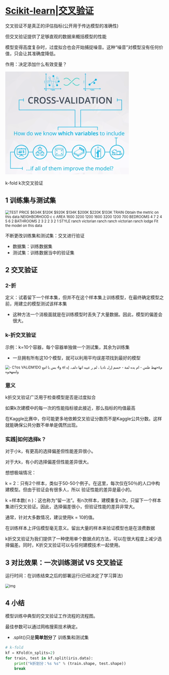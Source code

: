 # [Scikit-learn|交叉验证](https://scikit-learn.org/stable/modules/cross_validation.html)

交叉验证不是真正的评估指标(公开用于传达模型的准确性)

但交叉验证提供了足够直观的数据来概括模型的性能

模型变得高度复杂时，过度拟合也会开始捕捉噪音。这种“噪音”对模型没有任何价值，只会让其准确度降低。



作用：决定添加什么有效变量？

![CROSS-VALIDATION  How do we know which variables to include  ...if all of them improve the model? ](https://raw.githubusercontent.com/DaiDuncan/PicUploader/main/img2/20210317124807.png)

k-fold k次交叉验证



## 1 训练集与测试集

<img src="https://cdn.jsdelivr.net/gh/DaiDuncan/PicUploader/img/20210222085213.png" alt="TEST  PRICE  $634K  $120K  $920K  $134K  $200K  $220K  $133K  TRAIN  Obtain the metric on this data  NEIGHBORHOOD  c  c  AREA  1600  3200  1200  1600  3200  1200  700  BEDROOMS  4  7  2  4  5  6  2  BATHROOMS  2  3  2  2  3  2  1  STYLE  ranch  victorian  ranch  ranch  victorian  ranch  lodge  Fit the model on this data " style="zoom: 80%;" />

不断更改训练集和测试集：交叉进行验证

- 数据集：训练数据集
- 测试集：训练数据当中的验证集





## 2 交叉验证

### 2-折

定义：试着留下一个样本集，但并不在这个样本集上训练模型，在最终确定模型之前，用建立的模型测试该样本集

- 这种方法一个消极面就是在训练模型时丢失了大量数据。因此，模型的偏差会很大。



### k-折交叉验证

示例：k=10个容器，每个容器单独做一个测试集，其余为训练集

- 一旦拥有所有这10个模型，就可以利用平均误差项找到最好的模型

<img src="https://cdn.jsdelivr.net/gh/DaiDuncan/PicUploader/img/20210222085338.png" alt="- C?os VALiDM1DO  و4  بس با امع eم٥حهط طس  - ام يده لمة  - حسم  إرل ناديا ، لم  ر عييه انها دلف. إه ا ولنمهحوه " style="zoom:80%;" />

### 意义

k折交叉验证广泛用于检查模型是否是过度拟合

如果k次建模中的每一次的性能指标彼此接近，那么指标的均值最高

在Kaggle比赛中，你可能更多地依赖交叉验证分数而不是Kaggle公共分数。这样就能确保公共分数不单单是偶然出现。





### 实践|如何选择k？

对于小k，有更高的选择偏差但性能差异很小。

对于大k，有小的选择偏差但性能差异很大。



想想极端情况：

k = 2：只有2个样本，类似于50-50个例子。在这里，每次仅在50％的人口中构建模型。但由于验证会有很多人，所以 验证性能的差异是最小的。

k =样本数( n )：这也称为“留一法”。有n次样本，建模重复n次，只留下一个样本集进行交叉验证。因此，选择偏差很小，但验证性能的差异非常大。



通常，针对大多数情况，建议使用k = 10的值。





在训练样本上评估模型毫无意义。留出大量的样本来验证模型也是在浪费数据

k折交叉验证为我们提供了一种使用单个数据点的方法，可以在很大程度上减少选择偏差。同时，K折交叉验证可以与任何建模技术一起使用。



## 3 对比效果：一次训练测试 VS 交叉验证

运行时间：在训练结束之后的部署运行(已经决定了学习算法)

<img src="https://cdn.jsdelivr.net/gh/DaiDuncan/PicUploader/img/20210222085421.png" alt="img" style="zoom:80%;" />



## 4 小结

模型训练中典型的交叉验证工作流程的流程图。

最佳参数可以通过网格搜索技术确定。

- .split()只是**简单划分**了 训练集和测试集

```python
# k-fold
kf = KFold(n_splits=2)
for train, test in kf.split(iris.data):
    print("k折划分：%s %s" % (train.shape, test.shape))
    break
```

